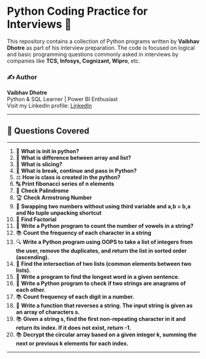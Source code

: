 # Python Coding Practice for Interviews 🚀

This repository contains a collection of Python programs written by **Vaibhav Dhotre** as part of his interview preparation. The code is focused on logical and basic programming questions commonly asked in interviews by companies like **TCS, Infosys, Cognizant, Wipro**, etc.

### ✍️ Author  
**Vaibhav Dhotre**  
Python & SQL Learner | Power BI Enthusiast  
Visit my LinkedIn profile: [LinkedIn](https://www.linkedin.com/in/vaibhavd08/)

---
## 🧠 Questions Covered
---
1. 📝 **What is __init__ in python?**
2. 🧹 **What is difference between array and list?**
3. 🔗 **What is slicing?**
4. 🔢 **What is break, continue and pass in Python?**
5. ⚖️ **How is class is created in the python?**
6. 🔠 **Print fibonacci series of n elements**
7. 🔢 **Check Palindrome**
8. 🏆 **Check Armstrong Number**
9. 🔀 **Swapping two numbers without using third variable and a,b = b,a and No tuple unpacking shortcut**
10. 🔄 **Find Factorial**
11. 🔁 **Write a Python program to count the number of vowels in a string?**
12. 📚 **Count the frequency of each character in a string**
13. 🔍 **Write a Python program using OOPS to take a list of integers from the user, remove the duplicates, and return the list in sorted order (ascending).**
14. 🔢 **Find the intersection of two lists (common elements between two lists).**
15. 🔄 **Write a program to find the longest word in a given sentence.**
16. 💬 **Write a Python program to check if two strings are anagrams of each other.**
17. 📚 **Count frequency of each digit in a number.**
18. 🔄 **Write a function that reverses a string. The input string is given as an array of characters s.**
19. 📚 **Given a string s, find the first non-repeating character in it and return its index. If it does not exist, return -1.**
20. 📚 **Decrypt the circular array based on a given integer k, summing the next or previous k elements for each index.**
---





